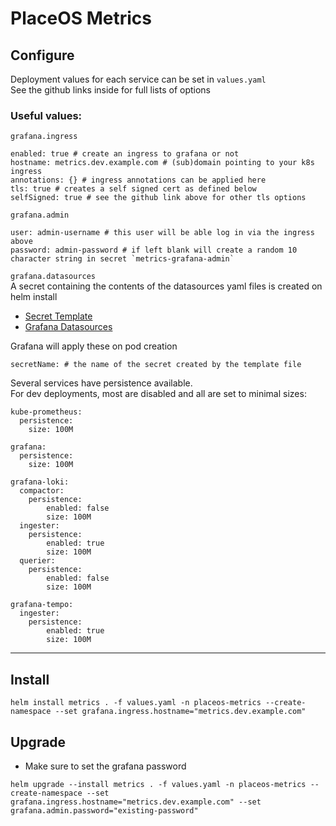 # PlaceOS Metrics

## Configure

Deployment values for each service can be set in `values.yaml`  
See the github links inside for full lists of options

### Useful values:

`grafana.ingress`
```
enabled: true # create an ingress to grafana or not
hostname: metrics.dev.example.com # (sub)domain pointing to your k8s ingress
annotations: {} # ingress annotations can be applied here
tls: true # creates a self signed cert as defined below
selfSigned: true # see the github link above for other tls options
```

`grafana.admin`
```
user: admin-username # this user will be able log in via the ingress above
password: admin-password # if left blank will create a random 10 character string in secret `metrics-grafana-admin`
```

`grafana.datasources`  
A secret containing the contents of the datasources yaml files is created on helm install
- [Secret Template](templates/grafana-datasources-secret.yaml.tpl)
- [Grafana Datasources](grafana-provisioning/datasources/)

Grafana will apply these on pod creation
```
secretName: # the name of the secret created by the template file
```

Several services have persistence available.  
For dev deployments, most are disabled and all are set to minimal sizes:
```
kube-prometheus:
  persistence:
    size: 100M

grafana:
  persistence:
    size: 100M

grafana-loki:
  compactor:
    persistence:
        enabled: false
        size: 100M
  ingester:
    persistence:
        enabled: true
        size: 100M
  querier:
    persistence:
        enabled: false
        size: 100M

grafana-tempo:
  ingester:
    persistence:
        enabled: true
        size: 100M
```

---

## Install
```
helm install metrics . -f values.yaml -n placeos-metrics --create-namespace --set grafana.ingress.hostname="metrics.dev.example.com"
```

## Upgrade
- Make sure to set the grafana password
```
helm upgrade --install metrics . -f values.yaml -n placeos-metrics --create-namespace --set grafana.ingress.hostname="metrics.dev.example.com" --set grafana.admin.password="existing-password"
```